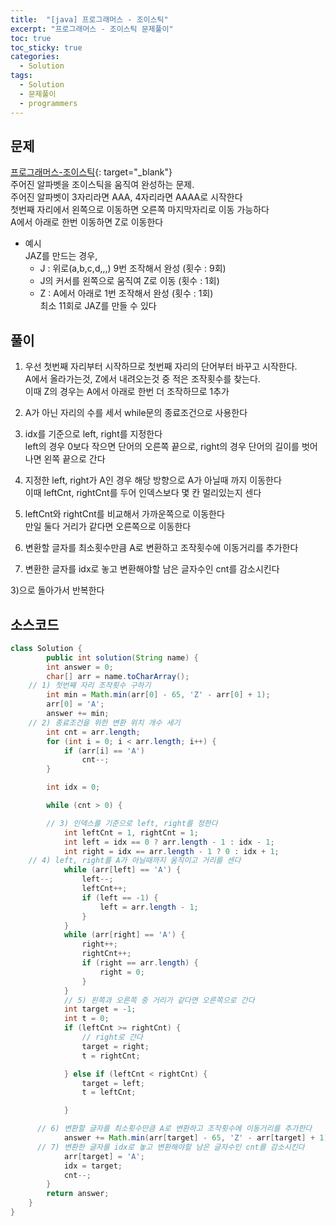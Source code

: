 ```yaml
---
title:  "[java] 프로그래머스 - 조이스틱"
excerpt: "프로그래머스 - 조이스틱 문제풀이"
toc: true
toc_sticky: true
categories:
  - Solution
tags:
  - Solution
  - 문제풀이
  - programmers
---
```

## 문제  
[프로그래머스-조이스틱](https://programmers.co.kr/learn/courses/30/lessons/42860?language=java){: target="_blank"}  
주어진 알파벳을 조이스틱을 움직여 완성하는 문제.  
주어진 알파벳이 3자리라면 AAA, 4자리라면 AAAA로 시작한다  
첫번째 자리에서 왼쪽으로 이동하면 오른쪽 마지막자리로 이동 가능하다  
A에서 아래로 한번 이동하면 Z로 이동한다  
* 예시  
JAZ를 만드는 경우,  
   + J : 위로(a,b,c,d,,,) 9번 조작해서 완성 (횟수 : 9회)  
   + J의 커서를 왼쪽으로 움직여 Z로 이동 (횟수 : 1회)  
   + Z : A에서 아래로 1번 조작해서 완성 (횟수 : 1회)  
최소 11회로 JAZ를 만들 수 있다  


## 풀이  
1) 우선 첫번째 자리부터 시작하므로 첫번째 자리의 단어부터 바꾸고 시작한다.  
   A에서 올라가는것, Z에서 내려오는것 중 적은 조작횟수를 찾는다.  
   이때 Z의 경우는 A에서 아래로 한번 더 조작하므로 1추가  


2) A가 아닌 자리의 수를 세서 while문의 종료조건으로 사용한다  


3) idx를 기준으로 left, right를 지정한다  
  left의 경우 0보다 작으면 단어의 오른쪽 끝으로, right의 경우 단어의 길이를 벗어나면 왼쪽 끝으로 간다  


4) 지정한 left, right가 A인 경우 해당 방향으로 A가 아닐때 까지 이동한다  
  이때 leftCnt, rightCnt를 두어 인덱스보다 몇 칸 멀리있는지 센다  


5) leftCnt와 rightCnt를 비교해서 가까운쪽으로 이동한다  
   만일 둘다 거리가 같다면 오른쪽으로 이동한다  


6) 변환할 글자를 최소횟수만큼 A로 변환하고 조작횟수에 이동거리를 추가한다  


7) 변환한 글자를 idx로 놓고 변환해야할 남은 글자수인 cnt를 감소시킨다


  3)으로 돌아가서 반복한다  


## 소스코드  
```java
class Solution {
		public int solution(String name) {
		int answer = 0;
		char[] arr = name.toCharArray();
    // 1) 첫번째 자리 조작횟수 구하기
		int min = Math.min(arr[0] - 65, 'Z' - arr[0] + 1);
		arr[0] = 'A';
		answer += min;
    // 2) 종료조건을 위한 변환 위치 개수 세기
		int cnt = arr.length;
		for (int i = 0; i < arr.length; i++) {
			if (arr[i] == 'A')
				cnt--;
		}

		int idx = 0;

		while (cnt > 0) {

		// 3) 인덱스를 기준으로 left, right를 정한다
			int leftCnt = 1, rightCnt = 1;
			int left = idx == 0 ? arr.length - 1 : idx - 1;
			int right = idx == arr.length - 1 ? 0 : idx + 1;
    // 4) left, right를 A가 아닐때까지 움직이고 거리를 센다
			while (arr[left] == 'A') {
				left--;
				leftCnt++;
				if (left == -1) {
					left = arr.length - 1;
				}
			}
			while (arr[right] == 'A') {
				right++;
				rightCnt++;
				if (right == arr.length) {
					right = 0;
				}
			}
			// 5) 왼쪽과 오른쪽 중 거리가 같다면 오른쪽으로 간다
			int target = -1;
			int t = 0;
			if (leftCnt >= rightCnt) {
				// right로 간다
				target = right;
				t = rightCnt;

			} else if (leftCnt < rightCnt) {
				target = left;
				t = leftCnt;

			}

      // 6) 변환할 글자를 최소횟수만큼 A로 변환하고 조작횟수에 이동거리를 추가한다
			answer += Math.min(arr[target] - 65, 'Z' - arr[target] + 1) + t;
      // 7) 변환한 글자를 idx로 놓고 변환해야할 남은 글자수인 cnt를 감소시킨다
			arr[target] = 'A';
			idx = target;
			cnt--;
		}
		return answer;
	}
}
```